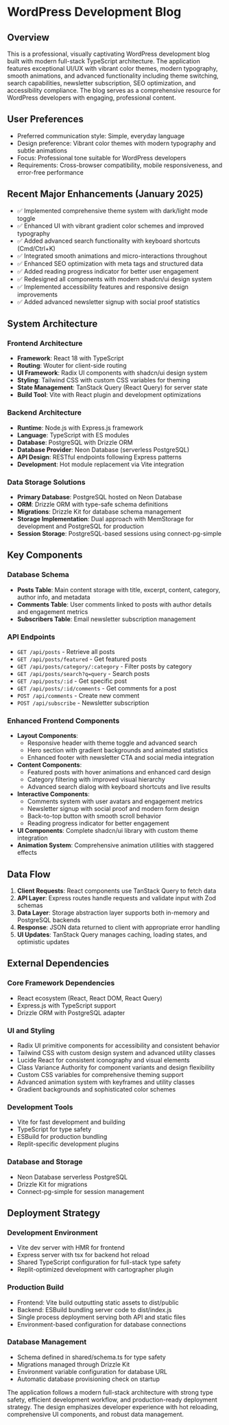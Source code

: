 # WordPress Development Blog

## Overview

This is a professional, visually captivating WordPress development blog built with modern full-stack TypeScript architecture. The application features exceptional UI/UX with vibrant color themes, modern typography, smooth animations, and advanced functionality including theme switching, search capabilities, newsletter subscription, SEO optimization, and accessibility compliance. The blog serves as a comprehensive resource for WordPress developers with engaging, professional content.

## User Preferences

- Preferred communication style: Simple, everyday language
- Design preference: Vibrant color themes with modern typography and subtle animations
- Focus: Professional tone suitable for WordPress developers
- Requirements: Cross-browser compatibility, mobile responsiveness, and error-free performance

## Recent Major Enhancements (January 2025)

- ✅ Implemented comprehensive theme system with dark/light mode toggle
- ✅ Enhanced UI with vibrant gradient color schemes and improved typography
- ✅ Added advanced search functionality with keyboard shortcuts (Cmd/Ctrl+K)
- ✅ Integrated smooth animations and micro-interactions throughout
- ✅ Enhanced SEO optimization with meta tags and structured data
- ✅ Added reading progress indicator for better user engagement
- ✅ Redesigned all components with modern shadcn/ui design system
- ✅ Implemented accessibility features and responsive design improvements
- ✅ Added advanced newsletter signup with social proof statistics

## System Architecture

### Frontend Architecture
- **Framework**: React 18 with TypeScript
- **Routing**: Wouter for client-side routing
- **UI Framework**: Radix UI components with shadcn/ui design system
- **Styling**: Tailwind CSS with custom CSS variables for theming
- **State Management**: TanStack Query (React Query) for server state
- **Build Tool**: Vite with React plugin and development optimizations

### Backend Architecture
- **Runtime**: Node.js with Express.js framework
- **Language**: TypeScript with ES modules
- **Database**: PostgreSQL with Drizzle ORM
- **Database Provider**: Neon Database (serverless PostgreSQL)
- **API Design**: RESTful endpoints following Express patterns
- **Development**: Hot module replacement via Vite integration

### Data Storage Solutions
- **Primary Database**: PostgreSQL hosted on Neon Database
- **ORM**: Drizzle ORM with type-safe schema definitions
- **Migrations**: Drizzle Kit for database schema management
- **Storage Implementation**: Dual approach with MemStorage for development and PostgreSQL for production
- **Session Storage**: PostgreSQL-based sessions using connect-pg-simple

## Key Components

### Database Schema
- **Posts Table**: Main content storage with title, excerpt, content, category, author info, and metadata
- **Comments Table**: User comments linked to posts with author details and engagement metrics
- **Subscribers Table**: Email newsletter subscription management

### API Endpoints
- `GET /api/posts` - Retrieve all posts
- `GET /api/posts/featured` - Get featured posts
- `GET /api/posts/category/:category` - Filter posts by category
- `GET /api/posts/search?q=query` - Search posts
- `GET /api/posts/:id` - Get specific post
- `GET /api/posts/:id/comments` - Get comments for a post
- `POST /api/comments` - Create new comment
- `POST /api/subscribe` - Newsletter subscription

### Enhanced Frontend Components
- **Layout Components**: 
  - Responsive header with theme toggle and advanced search
  - Hero section with gradient backgrounds and animated statistics
  - Enhanced footer with newsletter CTA and social media integration
- **Content Components**: 
  - Featured posts with hover animations and enhanced card design
  - Category filtering with improved visual hierarchy
  - Advanced search dialog with keyboard shortcuts and live results
- **Interactive Components**: 
  - Comments system with user avatars and engagement metrics
  - Newsletter signup with social proof and modern form design
  - Back-to-top button with smooth scroll behavior
  - Reading progress indicator for better engagement
- **UI Components**: Complete shadcn/ui library with custom theme integration
- **Animation System**: Comprehensive animation utilities with staggered effects

## Data Flow

1. **Client Requests**: React components use TanStack Query to fetch data
2. **API Layer**: Express routes handle requests and validate input with Zod schemas
3. **Data Layer**: Storage abstraction layer supports both in-memory and PostgreSQL backends
4. **Response**: JSON data returned to client with appropriate error handling
5. **UI Updates**: TanStack Query manages caching, loading states, and optimistic updates

## External Dependencies

### Core Framework Dependencies
- React ecosystem (React, React DOM, React Query)
- Express.js with TypeScript support
- Drizzle ORM with PostgreSQL adapter

### UI and Styling
- Radix UI primitive components for accessibility and consistent behavior
- Tailwind CSS with custom design system and advanced utility classes
- Lucide React for consistent iconography and visual elements
- Class Variance Authority for component variants and design flexibility
- Custom CSS variables for comprehensive theming support
- Advanced animation system with keyframes and utility classes
- Gradient backgrounds and sophisticated color schemes

### Development Tools
- Vite for fast development and building
- TypeScript for type safety
- ESBuild for production bundling
- Replit-specific development plugins

### Database and Storage
- Neon Database serverless PostgreSQL
- Drizzle Kit for migrations
- Connect-pg-simple for session management

## Deployment Strategy

### Development Environment
- Vite dev server with HMR for frontend
- Express server with tsx for backend hot reload
- Shared TypeScript configuration for full-stack type safety
- Replit-optimized development with cartographer plugin

### Production Build
- Frontend: Vite build outputting static assets to dist/public
- Backend: ESBuild bundling server code to dist/index.js
- Single process deployment serving both API and static files
- Environment-based configuration for database connections

### Database Management
- Schema defined in shared/schema.ts for type safety
- Migrations managed through Drizzle Kit
- Environment variable configuration for database URL
- Automatic database provisioning check on startup

The application follows a modern full-stack architecture with strong type safety, efficient development workflow, and production-ready deployment strategy. The design emphasizes developer experience with hot reloading, comprehensive UI components, and robust data management.